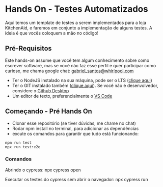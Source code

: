 # Hands On - Testes Automatizados

Aqui temos um template de testes a serem implementados para a loja KitchenAid, e faremos em conjunto
a implementação de alguns testes. A ideia é que vocês coloquem a mão no código!


## Pré-Requisitos

Este hands-on assume que você tem algum conhecimento sobre como escrever software,
mas se você não faz esse perfil e quer participar como curioso, me chama google chat: gabriel_santos@whirlpool.com

- Ter o NodeJS instalado na sua máquina, pode ser o LTS ([clique aqui](https://nodejs.org/en))
- Ter o GIT instalado também ([clique aqui](https://git-scm.com/)). Se você não é desenvolvedor, considere o [Github Desktop](https://desktop.github.com/)
- Um editor de texto, preferencialmente o [VS Code](https://code.visualstudio.com/)

## Começando - Pré Hands On
- Clonar esse repositório (se tiver dúvidas, me chame no chat)
- Rodar npm install no terminal, para adicionar as dependências
- excute os comandos para garantir que tudo está funcionando:
  
```
npm run test
npx run test:e2e
```

### Comandos

Abrindo o cypress: npx cypress open

Executar os testes do cypress sem abrir o navegador: npx cypress run


